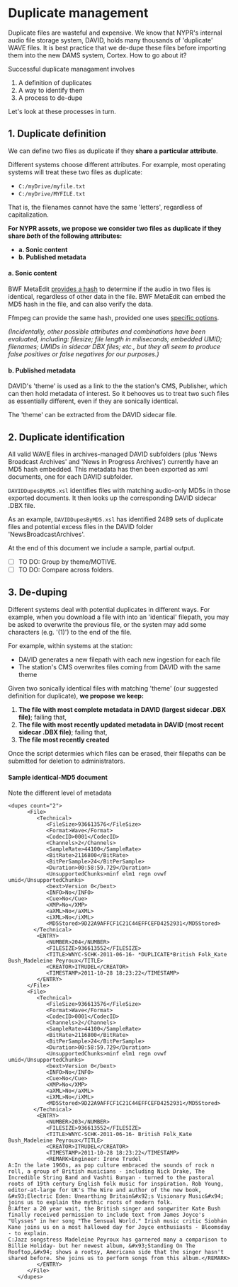 # Duplicate management
Duplicate files are wasteful and expensive. We know that NYPR's internal audio file storage system, DAVID, holds many thousands of 'duplicate' WAVE files. It is best practice that we de-dupe these files before importing them into the new DAMS system, Cortex. How to go about it?

Successful duplicate managament involves
1. A definition of duplicates
2. A way to identify them
3. A process to de-dupe

Let's look at these processes in turn.

## 1. Duplicate definition

We can define two files as duplicate if they **share a particular attribute**. 

Different systems choose different attributes. For example, most operating systems will treat these two files as duplicate:
* ```C:/myDrive/myfile.txt```
* ```C:/myDrive/MYFILE.txt```

That is, the filenames cannot have the same 'letters', regardless of capitalization.

**For NYPR assets, we propose we consider two files as duplicate if they share _both_ of the following attributes:**
   * **a. Sonic content**
   * **b. Published metadata**


#### a. Sonic content
BWF MetaEdit [provides a hash](https://mediaarea.net/BWFMetaEdit/md5) to determine if the audio in two files is identical, regardless of other data in the file. BWF MetaEdit can embed the MD5 hash in the file, and can also verify the data.

Ffmpeg can provide the same hash, provided one uses [specific options](https://superuser.com/questions/1044413/audio-md5-checksum-with-ffmpeg).

_(Incidentally, other possible attributes and combinations have been evaluated, including: filesize; file length in miliseconds; embedded UMID; filenames; UMIDs in sidecar DBX files; etc., but they all seem to produce false positives or false negatives for our purposes.)_

#### b. Published metadata
DAVID's 'theme' is used as a link to the the station's CMS, Publisher, which can then hold metadata of interest. So it behooves us to treat two such files as essentially different, even if they are sonically identical.

The 'theme' can be extracted from the DAVID sidecar file.

## 2. Duplicate identification
All valid WAVE files in archives-managed DAVID subfolders (plus 'News Broadcast Archives' and 'News in Progress Archives') currently have an MD5 hash embedded. This metadata has then been exported as xml documents, one for each DAVID subfolder.

```DAVIDDupesByMD5.xsl``` identifies files with matching audio-only MD5s in those exported documents. It then looks up the corresponding DAVID sidecar .DBX file.

As an example, ```DAVIDDupesByMD5.xsl``` has identified 2489 sets of duplicate files and potential excess files in the DAVID folder 'NewsBroadcastArchives'.

At the end of this document we include a sample, partial output.

- [ ] TO DO: Group by theme/MOTIVE. 
- [ ] TO DO: Compare across folders.

## 3. De-duping
Different systems deal with potential duplicates in different ways. For example, when you download a file with into an 'identical' filepath, you may be asked to overwrite the previous file, or the systen may add some characters (e.g. '(1)') to the end of the file.

For example, within systems at the station:

- DAVID generates a new filepath with each new ingestion for each file
- The station's CMS overwrites files coming from DAVID with the same theme

Given two sonically identical files with matching 'theme' (our suggested definition for duplicate), **we propose we keep:**

1. **The file with most complete metadata in DAVID (largest sidecar .DBX file)**; failing that, 
2. **The file with most recently updated metadata in DAVID (most recent sidecar .DBX file)**; failing that,
3. **The file most recently created**

Once the script determies which files can be erased, their filepaths can be submitted for deletion to administrators.

#### Sample identical-MD5 document

Note the different level of metadata
```
<dupes count="2">
      <File>
         <Technical>
            <FileSize>936613576</FileSize>
            <Format>Wave</Format>
            <CodecID>0001</CodecID>
            <Channels>2</Channels>
            <SampleRate>44100</SampleRate>
            <BitRate>2116800</BitRate>
            <BitPerSample>24</BitPerSample>
            <Duration>00:58:59.729</Duration>
            <UnsupportedChunks>minf elm1 regn ovwf umid</UnsupportedChunks>
            <bext>Version 0</bext>
            <INFO>No</INFO>
            <Cue>No</Cue>
            <XMP>No</XMP>
            <aXML>No</aXML>
            <iXML>No</iXML>
            <MD5Stored>9D22A9AFFCF1C21C44EFFCEFD4252931</MD5Stored>
        </Technical>
         <ENTRY>
            <NUMBER>204</NUMBER>
            <FILESIZE>936613552</FILESIZE>
            <TITLE>WNYC-SCHK-2011-06-16- *DUPLICATE*British Folk_Kate Bush_Madeleine Peyroux</TITLE>
            <CREATOR>ITRUDEL</CREATOR>
            <TIMESTAMP>2011-10-28 18:23:22</TIMESTAMP>
         </ENTRY>
      </File>
      <File>
         <Technical>
            <FileSize>936613576</FileSize>
            <Format>Wave</Format>
            <CodecID>0001</CodecID>
            <Channels>2</Channels>
            <SampleRate>44100</SampleRate>
            <BitRate>2116800</BitRate>
            <BitPerSample>24</BitPerSample>
            <Duration>00:58:59.729</Duration>
            <UnsupportedChunks>minf elm1 regn ovwf umid</UnsupportedChunks>
            <bext>Version 0</bext>
            <INFO>No</INFO>
            <Cue>No</Cue>
            <XMP>No</XMP>
            <aXML>No</aXML>
            <iXML>No</iXML>
            <MD5Stored>9D22A9AFFCF1C21C44EFFCEFD4252931</MD5Stored>
        </Technical>
         <ENTRY>
            <NUMBER>203</NUMBER>
            <FILESIZE>936613552</FILESIZE>
            <TITLE>WNYC-SCHK-2011-06-16- British Folk_Kate Bush_Madeleine Peyroux</TITLE>
            <CREATOR>ITRUDEL</CREATOR>
            <TIMESTAMP>2011-10-28 18:23:22</TIMESTAMP>
            <REMARK>Engineer: Irene Trudel
A:In the late 1960s, as pop culture embraced the sounds of rock n roll, a group of British musicians - including Nick Drake, The Incredible String Band and Vashti Bunyan - turned to the pastoral roots of 19th century English folk music for inspiration. Rob Young, editor-at-large for UK's The Wire and author of the new book, &#x93;Electric Eden: Unearthing Britain&#x92;s Visionary Music&#x94; joins us to explain the mythic roots of modern folk.
B:After a 20 year wait, the British singer and songwriter Kate Bush finally received permission to include text from James Joyce's "Ulysses" in her song "The Sensual World." Irish music critic Siobhán Kane joins us on a most hallowed day for Joyce enthusiasts - Bloomsday - to explain.
C:Jazz songstress Madeleine Peyroux has garnered many a comparison to Billie Holiday- but her newest album, &#x93;Standing On The Rooftop,&#x94; shows a rootsy, Americana side that the singer hasn't shared before. She joins us to perform songs from this album.</REMARK>
         </ENTRY>
      </File>
   </dupes>
```
